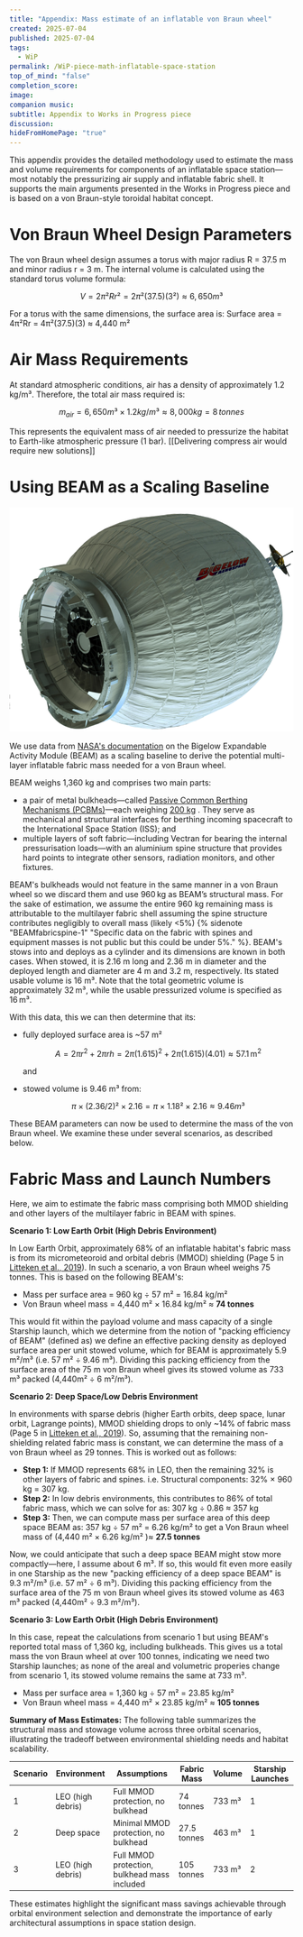 ```yaml
---
title: "Appendix: Mass estimate of an inflatable von Braun wheel"
created: 2025-07-04
published: 2025-07-04
tags:
  - WiP
permalink: /WiP-piece-math-inflatable-space-station
top_of_mind: "false"
completion_score:
image:
companion music:
subtitle: Appendix to Works in Progress piece
discussion:
hideFromHomePage: "true"
---
```

This appendix provides the detailed methodology used to estimate the mass and volume requirements for components of an inflatable space station—most notably the pressurizing air supply and inflatable fabric shell. It supports the main arguments presented in the Works in Progress piece and is based on a von Braun-style toroidal habitat concept.

# Von Braun Wheel Design Parameters

The von Braun wheel design assumes a torus with major radius R = 37.5 m and minor radius r = 3 m. The internal volume is calculated using the standard torus volume formula:

$$
V = 2π²Rr² = 2π²(37.5)(3²) ≈ 6,650 m³
$$

For a torus with the same dimensions, the surface area is: Surface area = 4π²Rr = 4π²(37.5)(3) ≈ 4,440 m²

# Air Mass Requirements
At standard atmospheric conditions, air has a density of approximately 1.2 kg/m³. Therefore, the total air mass required is:

$$
m_{air} = 6,650 m³ × 1.2 kg/m³ ≈ 8,000 kg = 8 \, tonnes
$$

This represents the equivalent mass of air needed to pressurize the habitat to Earth-like atmospheric pressure (1 bar). [[Delivering compress air would require new solutions]]

# Using BEAM as a Scaling Baseline

![The Bigelow Expandable Activity Module](assets/imgs/WiP1/BEAM.png)

We use data from [NASA's documentation](https://www.nasa.gov/wp-content/uploads/2015/06/2016-march-beam-factsheet-508.pdf)  on the Bigelow Expandable Activity Module (BEAM) as a scaling baseline to derive the potential multi-layer inflatable fabric mass needed for a von Braun wheel.

BEAM weighs 1,360 kg and comprises two main parts:
- a pair of metal bulkheads—called [Passive Common Berthing Mechanisms (PCBMs)](https://www.sierraspace.com/wp-content/uploads/2024/01/DOCKING-AND-BERTHING-SYSTEMS-Passive-Common-Berthing-Mechanism-PCBM.pdf)—each weighing [200 kg](https://en.wikipedia.org/wiki/Common_Berthing_Mechanism) . They serve as mechanical and structural interfaces for berthing incoming spacecraft to the International Space Station (ISS); and
- multiple layers of soft fabric—including Vectran for bearing the internal pressurisation loads—with an aluminium spine structure that provides hard points to integrate other sensors, radiation monitors, and other fixtures.

BEAM's bulkheads would not feature in the same manner in a von Braun wheel so we discard them and use 960 kg as BEAM’s structural mass. For the sake of estimation, we assume the entire 960 kg remaining mass is attributable to the multilayer fabric shell assuming the spine structure contributes negligibly to overall mass (likely <5%) {% sidenote "BEAMfabricspine-1" "Specific data on the fabric with spines and equipment masses is not public but this could be under 5%." %}. BEAM's stows into and deploys as a cylinder and its dimensions are known in both cases. When stowed, it is 2.16 m long and 2.36 m in diameter and the deployed length and diameter are 4 m and 3.2 m, respectively. Its stated usable volume is 16 m³. Note that the total geometric volume is approximately 32 m³, while the usable pressurized volume is specified as 16 m³.

With this data, this we can then determine that its:
- fully deployed surface area is ~57 m²
  
  $$
  A = 2\pi r^2 + 2\pi r h = 2\pi (1.615)^2 + 2\pi (1.615)(4.01) ≈ 57.1 \, \text{m}^2
  $$
  
  and
  
- stowed volume is 9.46 m³ from:
  
  $$
  π × (2.36/2)² × 2.16 = π × 1.18² × 2.16 ≈ 9.46 m³
	  $$

These BEAM parameters can now be used to determine the mass of the von Braun wheel. We examine these under several scenarios, as described below.

# Fabric Mass and Launch Numbers

Here, we aim to estimate the fabric mass comprising both MMOD shielding and other layers of the multilayer fabric in BEAM with spines.

**Scenario 1: Low Earth Orbit (High Debris Environment)**

In Low Earth Orbit, approximately 68% of an inflatable habitat's fabric mass is from its micrometeoroid and orbital debris (MMOD) shielding (Page 5 in [Litteken et al., 2019](https://www.researchgate.net/profile/Douglas-Litteken/publication/333919095_System_Integration_Comparison_Between_Inflatable_and_Metallic_Spacecraft_Structures/links/5e75387392851cf2719a389c/System-Integration-Comparison-Between-Inflatable-and-Metallic-Spacecraft-Structures.pdf?__cf_chl_tk=pDGvn9SayN3u94_S2IxijTtcfUUkhKg0khQn23ldwPY-1735002576-1.0.1.1-tXvyxaLfG.lXVagYY.rMLfOHHkqRP9DP3HAh.jXshUY)). In such a scenario, a von Braun wheel weighs 75 tonnes. This is based on the following BEAM's:
- Mass per surface area = 960 kg ÷ 57 m² = 16.84 kg/m²
- Von Braun wheel mass = 4,440 m² ×  16.84 kg/m² ≈ **74 tonnes**

This would fit within the payload volume and mass capacity of a single Starship launch, which we determine from the notion of "packing efficiency of BEAM" (defined as) we define an effective packing density as deployed surface area per unit stowed volume, which for BEAM is approximately 5.9 m²/m³ (i.e. 57 m² ÷ 9.46 m³). Dividing this packing efficiency from the surface area of the 75 m von Braun wheel gives its stowed volume as 733 m³ packed (4,440m² ÷ 6 m²/m³).

**Scenario 2: Deep Space/Low Debris Environment**

In environments with sparse debris (higher Earth orbits, deep space, lunar orbit, Lagrange points), MMOD shielding drops to only ~14% of fabric mass  (Page 5 in [Litteken et al., 2019](https://www.researchgate.net/profile/Douglas-Litteken/publication/333919095_System_Integration_Comparison_Between_Inflatable_and_Metallic_Spacecraft_Structures/links/5e75387392851cf2719a389c/System-Integration-Comparison-Between-Inflatable-and-Metallic-Spacecraft-Structures.pdf?__cf_chl_tk=pDGvn9SayN3u94_S2IxijTtcfUUkhKg0khQn23ldwPY-1735002576-1.0.1.1-tXvyxaLfG.lXVagYY.rMLfOHHkqRP9DP3HAh.jXshUY)). So, assuming that the remaining non-shielding related fabric mass is constant, we can determine the mass of a von Braun wheel as 29 tonnes. This is worked out as follows:
- **Step 1:** If MMOD represents 68% in LEO, then the remaining 32% is other layers of fabric and spines. i.e. Structural components: 32% × 960 kg = 307 kg.
- **Step 2:** In low debris environments, this contributes to 86% of total fabric mass, which we can solve for as:
		  307 kg ÷ 0.86 ≈ 357 kg 
- **Step 3:**   Then, we can compute mass per surface area of this deep space BEAM as:
	  357 kg ÷ 57 m² = 6.26 kg/m² 
  to get a Von Braun wheel mass of  (4,440 m² × 6.26 kg/m² )≈ **27.5 tonnes**

Now, we could anticipate that such a deep space BEAM might stow more compactly—here, I assume about 6 m³. If so, this would fit even more easily in one Starship as the new "packing efficiency of a deep space BEAM" is 9.3 m²/m³ (i.e. 57 m² ÷ 6 m³). Dividing this packing efficiency from the surface area of the 75 m von Braun wheel gives its stowed volume as 463 m³ packed (4,440m² ÷ 9.3 m²/m³).

**Scenario 3: Low Earth Orbit (High Debris Environment)**

In this case, repeat the calculations from scenario 1 but using BEAM's reported total mass of 1,360 kg, including bulkheads. This gives us a total mass the von Braun wheel at over 100 tonnes, indicating we need two Starship launches; as none of the areal and volumetric properies change from scenario 1, its stowed volume remains the same at 733 m³.
- Mass per surface area = 1,360 kg ÷ 57 m² = 23.85 kg/m²
- Von Braun wheel mass = 4,440 m² × 23.85 kg/m² ≈ **105 tonnes**

**Summary of Mass Estimates:**
The following table summarizes the structural mass and stowage volume across three orbital scenarios, illustrating the tradeoff between environmental shielding needs and habitat scalability.

| Scenario | Environment       | Assumptions                                  | Fabric Mass | Volume | Starship Launches |
| -------- | ----------------- | -------------------------------------------- | ----------- | ------ | ----------------- |
| 1        | LEO (high debris) | Full MMOD protection, no bulkhead            | 74 tonnes   | 733 m³ | 1                 |
| 2        | Deep space        | Minimal MMOD protection, no bulkhead<br>     | 27.5 tonnes | 463 m³ | 1                 |
| 3        | LEO (high debris) | Full MMOD protection, bulkhead mass included | 105 tonnes  | 733 m³ | 2                 |

These estimates highlight the significant mass savings achievable through orbital environment selection and demonstrate the importance of early architectural assumptions in space station design.
